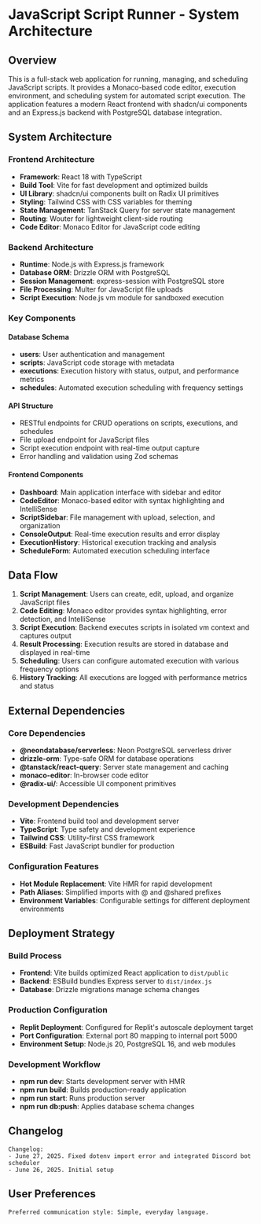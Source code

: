 # JavaScript Script Runner - System Architecture

## Overview

This is a full-stack web application for running, managing, and scheduling JavaScript scripts. It provides a Monaco-based code editor, execution environment, and scheduling system for automated script execution. The application features a modern React frontend with shadcn/ui components and an Express.js backend with PostgreSQL database integration.

## System Architecture

### Frontend Architecture
- **Framework**: React 18 with TypeScript
- **Build Tool**: Vite for fast development and optimized builds
- **UI Library**: shadcn/ui components built on Radix UI primitives
- **Styling**: Tailwind CSS with CSS variables for theming
- **State Management**: TanStack Query for server state management
- **Routing**: Wouter for lightweight client-side routing
- **Code Editor**: Monaco Editor for JavaScript code editing

### Backend Architecture
- **Runtime**: Node.js with Express.js framework
- **Database ORM**: Drizzle ORM with PostgreSQL
- **Session Management**: express-session with PostgreSQL store
- **File Processing**: Multer for JavaScript file uploads
- **Script Execution**: Node.js vm module for sandboxed execution

### Key Components

#### Database Schema
- **users**: User authentication and management
- **scripts**: JavaScript code storage with metadata
- **executions**: Execution history with status, output, and performance metrics
- **schedules**: Automated execution scheduling with frequency settings

#### API Structure
- RESTful endpoints for CRUD operations on scripts, executions, and schedules
- File upload endpoint for JavaScript files
- Script execution endpoint with real-time output capture
- Error handling and validation using Zod schemas

#### Frontend Components
- **Dashboard**: Main application interface with sidebar and editor
- **CodeEditor**: Monaco-based editor with syntax highlighting and IntelliSense
- **ScriptSidebar**: File management with upload, selection, and organization
- **ConsoleOutput**: Real-time execution results and error display
- **ExecutionHistory**: Historical execution tracking and analysis
- **ScheduleForm**: Automated execution scheduling interface

## Data Flow

1. **Script Management**: Users can create, edit, upload, and organize JavaScript files
2. **Code Editing**: Monaco editor provides syntax highlighting, error detection, and IntelliSense
3. **Script Execution**: Backend executes scripts in isolated vm context and captures output
4. **Result Processing**: Execution results are stored in database and displayed in real-time
5. **Scheduling**: Users can configure automated execution with various frequency options
6. **History Tracking**: All executions are logged with performance metrics and status

## External Dependencies

### Core Dependencies
- **@neondatabase/serverless**: Neon PostgreSQL serverless driver
- **drizzle-orm**: Type-safe ORM for database operations
- **@tanstack/react-query**: Server state management and caching
- **monaco-editor**: In-browser code editor
- **@radix-ui/**: Accessible UI component primitives

### Development Dependencies
- **Vite**: Frontend build tool and development server
- **TypeScript**: Type safety and development experience
- **Tailwind CSS**: Utility-first CSS framework
- **ESBuild**: Fast JavaScript bundler for production

### Configuration Features
- **Hot Module Replacement**: Vite HMR for rapid development
- **Path Aliases**: Simplified imports with @ and @shared prefixes
- **Environment Variables**: Configurable settings for different deployment environments

## Deployment Strategy

### Build Process
- **Frontend**: Vite builds optimized React application to `dist/public`
- **Backend**: ESBuild bundles Express server to `dist/index.js`
- **Database**: Drizzle migrations manage schema changes

### Production Configuration
- **Replit Deployment**: Configured for Replit's autoscale deployment target
- **Port Configuration**: External port 80 mapping to internal port 5000
- **Environment Setup**: Node.js 20, PostgreSQL 16, and web modules

### Development Workflow
- **npm run dev**: Starts development server with HMR
- **npm run build**: Builds production-ready application
- **npm run start**: Runs production server
- **npm run db:push**: Applies database schema changes

## Changelog

```
Changelog:
- June 27, 2025. Fixed dotenv import error and integrated Discord bot scheduler
- June 26, 2025. Initial setup
```

## User Preferences

```
Preferred communication style: Simple, everyday language.
```